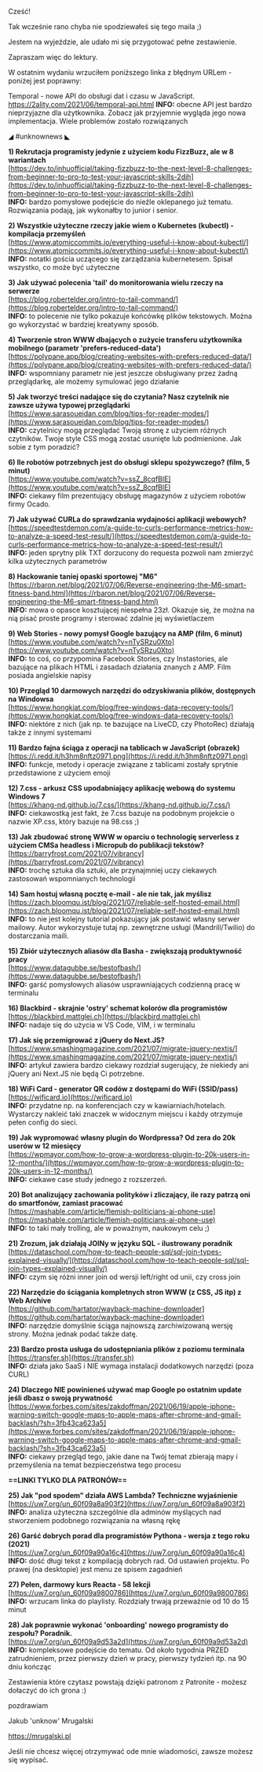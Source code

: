 Cześć!

Tak wcześnie rano chyba nie spodziewałeś się tego maila ;)

Jestem na wyjeździe, ale udało mi się przygotować pełne zestawienie.

Zapraszam więc do lektury.

 

W ostatnim wydaniu wrzuciłem poniższego linka z błędnym URLem - poniżej jest poprawny:

Temporal - nowe API do obsługi dat i czasu w JavaScript.
https://2ality.com/2021/06/temporal-api.html
**INFO:** obecne API jest bardzo nieprzyjazne dla użytkownika. Zobacz jak przyjemnie wygląda jego nowa implementacja. Wiele problemów zostało rozwiązanych

 

◢ #unknownews ◣


**1) Rekrutacja programisty jedynie z użyciem kodu FizzBuzz, ale w 8 wariantach**  
[https://dev.to/inhuofficial/taking-fizzbuzz-to-the-next-level-8-challenges-from-beginner-to-pro-to-test-your-javascript-skills-2dih](https://dev.to/inhuofficial/taking-fizzbuzz-to-the-next-level-8-challenges-from-beginner-to-pro-to-test-your-javascript-skills-2dih)  
**INFO:** bardzo pomysłowe podejście do nieźle oklepanego już tematu. Rozwiązania podają, jak wykonałby to junior i senior.  


**2) Wszystkie użyteczne rzeczy jakie wiem o Kubernetes (kubectl) - kompilacja przemyśleń**  
[https://www.atomiccommits.io/everything-useful-i-know-about-kubectl/](https://www.atomiccommits.io/everything-useful-i-know-about-kubectl/)  
**INFO:** notatki gościa uczącego się zarządzania kubernetesem. Spisał wszystko, co może być użyteczne  


**3) Jak używać polecenia 'tail' do monitorowania wielu rzeczy na serwerze**  
[https://blog.robertelder.org/intro-to-tail-command/](https://blog.robertelder.org/intro-to-tail-command/)  
**INFO:** to polecenie nie tylko pokazuje końcówkę plików tekstowych. Można go wykorzystać w bardziej kreatywny sposób.  


**4) Tworzenie stron WWW dbających o zużycie transferu użytkownika mobilnego (parametr 'prefers-reduced-data')**  
[https://polypane.app/blog/creating-websites-with-prefers-reduced-data/](https://polypane.app/blog/creating-websites-with-prefers-reduced-data/)  
**INFO:** wspomniany parametr nie jest jeszcze obsługiwany przez żadną przeglądarkę, ale możemy symulować jego działanie  


**5) Jak tworzyć treści nadające się do czytania? Nasz czytelnik nie zawsze używa typowej przeglądarki**  
[https://www.sarasoueidan.com/blog/tips-for-reader-modes/](https://www.sarasoueidan.com/blog/tips-for-reader-modes/)  
**INFO:** czytelnicy mogą przeglądać Twoją stronę z użyciem różnych czytników. Twoje style CSS mogą zostać usunięte lub podmienione. Jak sobie z tym poradzić?  


**6) Ile robotów potrzebnych jest do obsługi sklepu spożywczego? (film, 5 minut)**  
[https://www.youtube.com/watch?v=ssZ_8cqfBlE](https://www.youtube.com/watch?v=ssZ_8cqfBlE)  
**INFO:** ciekawy film prezentujący obsługę magazynów z użyciem robotów firmy Ocado.  


**7) Jak używać CURLa do sprawdzania wydajności aplikacji webowych?**  
[https://speedtestdemon.com/a-guide-to-curls-performance-metrics-how-to-analyze-a-speed-test-result/](https://speedtestdemon.com/a-guide-to-curls-performance-metrics-how-to-analyze-a-speed-test-result/)  
**INFO:** jeden sprytny plik TXT dorzucony do requesta pozwoli nam zmierzyć kilka użytecznych parametrów  


**8) Hackowanie taniej opaski sportowej "M6"**  
[https://rbaron.net/blog/2021/07/06/Reverse-engineering-the-M6-smart-fitness-band.html](https://rbaron.net/blog/2021/07/06/Reverse-engineering-the-M6-smart-fitness-band.html)  
**INFO:** mowa o opasce kosztującej niespełna 23zł. Okazuje się, że można na nią pisać proste programy i sterować zdalnie jej wyświetlaczem  


**9) Web Stories - nowy pomysł Google bazujący na AMP (film, 6 minut)**  
[https://www.youtube.com/watch?v=nTySRzu0Xto](https://www.youtube.com/watch?v=nTySRzu0Xto)  
**INFO:** to coś, co przypomina Facebook Stories, czy Instastories, ale bazujące na plikach HTML i zasadach działania znanych z AMP. Film posiada angielskie napisy  


**10) Przegląd 10 darmowych narzędzi do odzyskiwania plików, dostępnych na Windowsa**  
[https://www.hongkiat.com/blog/free-windows-data-recovery-tools/](https://www.hongkiat.com/blog/free-windows-data-recovery-tools/)  
**INFO:** niektóre z nich (jak np. te bazujące na LiveCD, czy PhotoRec) działają także z innymi systemami  


**11) Bardzo fajna ściąga z operacji na tablicach w JavaScript (obrazek)**  
[https://i.redd.it/h3hm8nftz0971.png](https://i.redd.it/h3hm8nftz0971.png)  
**INFO:** funkcje, metody i operacje związane z tablicami zostały sprytnie przedstawione z użyciem emoji  


**12) 7.css - arkusz CSS upodabniający aplikację webową do systemu Windows 7**  
[https://khang-nd.github.io/7.css/](https://khang-nd.github.io/7.css/)  
**INFO:** ciekawostką jest fakt, że 7.css bazuje na podobnym projekcie o nazwie XP.css, który bazuje na 98.css ;)  


**13) Jak zbudować stronę WWW w oparciu o technologię serverless z użyciem CMSa headless i Micropub do publikacji tekstów?**  
[https://barryfrost.com/2021/07/vibrancy](https://barryfrost.com/2021/07/vibrancy)  
**INFO:** trochę sztuka dla sztuki, ale przynajmniej uczy ciekawych zastosowań wspomnianych technologii  


**14) Sam hostuj własną pocztę e-mail - ale nie tak, jak myślisz**  
[https://zach.bloomqu.ist/blog/2021/07/reliable-self-hosted-email.html](https://zach.bloomqu.ist/blog/2021/07/reliable-self-hosted-email.html)  
**INFO:** to nie jest kolejny tutorial pokazujący jak postawić własny serwer mailowy. Autor wykorzystuje tutaj np. zewnętrzne usługi (Mandrill/Twilio) do dostarczania maili.  


**15) Zbiór użytecznych aliasów dla Basha - zwiększają produktywność pracy**  
[https://www.datagubbe.se/bestofbash/](https://www.datagubbe.se/bestofbash/)  
**INFO:** garść pomysłowych aliasów usprawniających codzienną pracę w terminalu  


**16) Blackbird - skrajnie 'ostry' schemat kolorów dla programistów**  
[https://blackbird.mattglei.ch](https://blackbird.mattglei.ch)  
**INFO:** nadaje się do użycia w VS Code, VIM, i w terminalu  


**17) Jak się przemigrować z jQuery do Next.JS?**  
[https://www.smashingmagazine.com/2021/07/migrate-jquery-nextjs/](https://www.smashingmagazine.com/2021/07/migrate-jquery-nextjs/)  
**INFO:** artykuł zawiera bardzo ciekawy rozdział sugerujący, że niekiedy ani jQuery ani Next.JS nie będą Ci potrzebne.  


**18) WiFi Card - generator QR codów z dostępami do WiFi (SSID/pass)**  
[https://wificard.io](https://wificard.io)  
**INFO:** przydatne np. na konferencjach czy w kawiarniach/hotelach. Wystarczy nakleić taki znaczek w widocznym miejscu i każdy otrzymuje pełen config do sieci.  


**19) Jak wypromować własny plugin do Wordpressa? Od zera do 20k userów w 12 miesięcy**  
[https://wpmayor.com/how-to-grow-a-wordpress-plugin-to-20k-users-in-12-months/](https://wpmayor.com/how-to-grow-a-wordpress-plugin-to-20k-users-in-12-months/)  
**INFO:** ciekawe case study jednego z rozszerzeń.  


**20) Bot analizujący zachowania polityków i zliczający, ile razy patrzą oni do smartfonów, zamiast pracować**  
[https://mashable.com/article/flemish-politicians-ai-phone-use](https://mashable.com/article/flemish-politicians-ai-phone-use)  
**INFO:** to taki mały trolling, ale w poważnym, naukowym celu ;)  


**21) Zrozum, jak działają JOINy w języku SQL - ilustrowany poradnik**  
[https://dataschool.com/how-to-teach-people-sql/sql-join-types-explained-visually/](https://dataschool.com/how-to-teach-people-sql/sql-join-types-explained-visually/)  
**INFO:** czym się różni inner join od wersji left/right od unii, czy cross join  


**22) Narzędzie do ściągania kompletnych stron WWW (z CSS, JS itp) z Web Archive**  
[https://github.com/hartator/wayback-machine-downloader](https://github.com/hartator/wayback-machine-downloader)  
**INFO:** narzędzie domyślnie ściąga najnowszą zarchiwizowaną wersję strony. Można jednak podać także datę.  


**23) Bardzo prosta usługa do udostępniania plików z poziomu terminala**  
[https://transfer.sh](https://transfer.sh)  
**INFO:** działa jako SaaS i NIE wymaga instalacji dodatkowych narzędzi (poza CURL)  


**24) Dlaczego NIE powinieneś używać map Google po ostatnim update jeśli dbasz o swoją prywatność**  
[https://www.forbes.com/sites/zakdoffman/2021/06/19/apple-iphone-warning-switch-google-maps-to-apple-maps-after-chrome-and-gmail-backlash/?sh=3fb43ca623a5](https://www.forbes.com/sites/zakdoffman/2021/06/19/apple-iphone-warning-switch-google-maps-to-apple-maps-after-chrome-and-gmail-backlash/?sh=3fb43ca623a5)  
**INFO:** ciekawy przegląd tego, jakie dane na Twój temat zbierają mapy i przemyślenia na temat bezpieczeństwa tego procesu  


**==LINKI TYLKO DLA PATRONÓW==**


**25) Jak "pod spodem" działa AWS Lambda? Techniczne wyjaśnienie**  
[https://uw7.org/un_60f09a8a903f2](https://uw7.org/un_60f09a8a903f2)  
**INFO:** analiza użyteczna szczególnie dla adminów myślących nad stworzeniem podobnego rozwiązania na własną rękę  


**26) Garść dobrych porad dla programistów Pythona - wersja z tego roku (2021)**  
[https://uw7.org/un_60f09a90a16c4](https://uw7.org/un_60f09a90a16c4)  
**INFO:** dość długi tekst z kompilacją dobrych rad. Od ustawień projektu. Po prawej (na desktopie) jest menu ze spisem zagadnień  


**27) Pełen, darmowy kurs Reacta - 58 lekcji**  
[https://uw7.org/un_60f09a9800786](https://uw7.org/un_60f09a9800786)  
**INFO:** wrzucam linka do playlisty. Rozdziały trwają przeważnie od 10 do 15 minut  


**28) Jak poprawnie wykonać 'onboarding' nowego programisty do zespołu? Poradnik.**  
[https://uw7.org/un_60f09a9d53a2d](https://uw7.org/un_60f09a9d53a2d)  
**INFO:** kompleksowe podejście do tematu. Od około tygodnia PRZED zatrudnieniem, przez pierwszy dzień w pracy, pierwszy tydzień itp. na 90 dniu kończąc  


 

Zestawienia które czytasz powstają dzięki patronom z Patronite - możesz dołaczyć do ich grona :)

 
pozdrawiam

Jakub 'unknow' Mrugalski

https://mrugalski.pl

 
Jeśli nie chcesz więcej otrzymywać ode mnie wiadomości, zawsze możesz się wypisać.